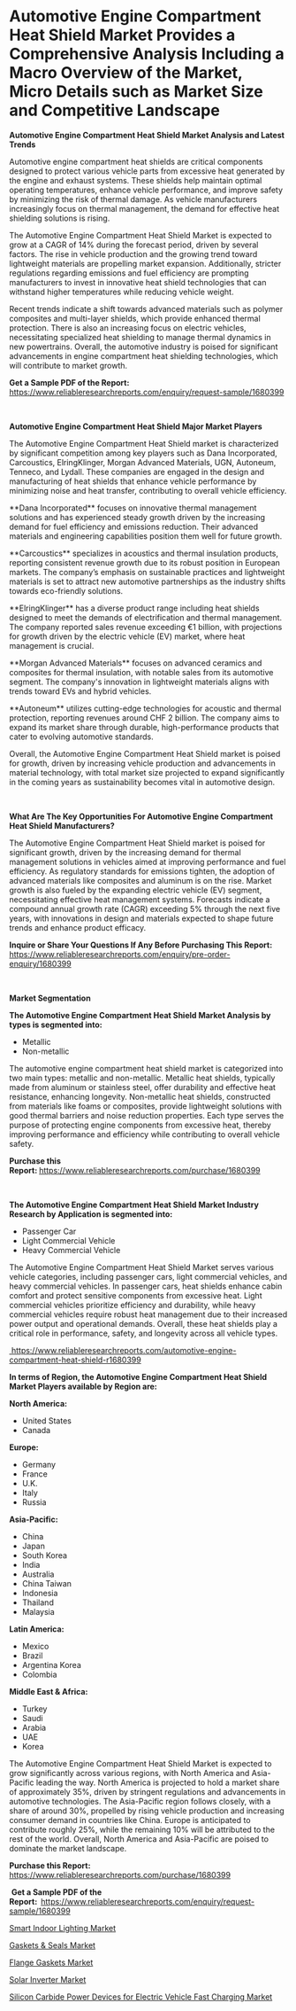 <p><h1>Automotive Engine Compartment Heat Shield Market Provides a Comprehensive Analysis Including a Macro Overview of the Market, Micro Details such as Market Size and Competitive Landscape</h1></p><p><strong>Automotive Engine Compartment Heat Shield Market Analysis and Latest Trends</strong></p>
<p><p>Automotive engine compartment heat shields are critical components designed to protect various vehicle parts from excessive heat generated by the engine and exhaust systems. These shields help maintain optimal operating temperatures, enhance vehicle performance, and improve safety by minimizing the risk of thermal damage. As vehicle manufacturers increasingly focus on thermal management, the demand for effective heat shielding solutions is rising.</p><p>The Automotive Engine Compartment Heat Shield Market is expected to grow at a CAGR of 14% during the forecast period, driven by several factors. The rise in vehicle production and the growing trend toward lightweight materials are propelling market expansion. Additionally, stricter regulations regarding emissions and fuel efficiency are prompting manufacturers to invest in innovative heat shield technologies that can withstand higher temperatures while reducing vehicle weight.</p><p>Recent trends indicate a shift towards advanced materials such as polymer composites and multi-layer shields, which provide enhanced thermal protection. There is also an increasing focus on electric vehicles, necessitating specialized heat shielding to manage thermal dynamics in new powertrains. Overall, the automotive industry is poised for significant advancements in engine compartment heat shielding technologies, which will contribute to market growth.</p></p>
<p><strong>Get a Sample PDF of the Report:&nbsp;</strong> <a href="https://www.reliableresearchreports.com/enquiry/request-sample/1680399?utm_campaign=114&utm_medium=2&utm_source=Github&utm_content=ia&utm_term=04102024&utm_id=automotive-engine-compartment-heat-shield">https://www.reliableresearchreports.com/enquiry/request-sample/1680399</a></p>
<p>&nbsp;</p>
<p><strong>Automotive Engine Compartment Heat Shield Major Market Players</strong></p>
<p><p>The Automotive Engine Compartment Heat Shield market is characterized by significant competition among key players such as Dana Incorporated, Carcoustics, ElringKlinger, Morgan Advanced Materials, UGN, Autoneum, Tenneco, and Lydall. These companies are engaged in the design and manufacturing of heat shields that enhance vehicle performance by minimizing noise and heat transfer, contributing to overall vehicle efficiency.</p><p>**Dana Incorporated** focuses on innovative thermal management solutions and has experienced steady growth driven by the increasing demand for fuel efficiency and emissions reduction. Their advanced materials and engineering capabilities position them well for future growth.</p><p>**Carcoustics** specializes in acoustics and thermal insulation products, reporting consistent revenue growth due to its robust position in European markets. The company’s emphasis on sustainable practices and lightweight materials is set to attract new automotive partnerships as the industry shifts towards eco-friendly solutions.</p><p>**ElringKlinger** has a diverse product range including heat shields designed to meet the demands of electrification and thermal management. The company reported sales revenue exceeding €1 billion, with projections for growth driven by the electric vehicle (EV) market, where heat management is crucial.</p><p>**Morgan Advanced Materials** focuses on advanced ceramics and composites for thermal insulation, with notable sales from its automotive segment. The company's innovation in lightweight materials aligns with trends toward EVs and hybrid vehicles.</p><p>**Autoneum** utilizes cutting-edge technologies for acoustic and thermal protection, reporting revenues around CHF 2 billion. The company aims to expand its market share through durable, high-performance products that cater to evolving automotive standards.</p><p>Overall, the Automotive Engine Compartment Heat Shield market is poised for growth, driven by increasing vehicle production and advancements in material technology, with total market size projected to expand significantly in the coming years as sustainability becomes vital in automotive design.</p></p>
<p>&nbsp;</p>
<p><strong>What Are The Key Opportunities For Automotive Engine Compartment Heat Shield Manufacturers?</strong></p>
<p><p>The Automotive Engine Compartment Heat Shield market is poised for significant growth, driven by the increasing demand for thermal management solutions in vehicles aimed at improving performance and fuel efficiency. As regulatory standards for emissions tighten, the adoption of advanced materials like composites and aluminum is on the rise. Market growth is also fueled by the expanding electric vehicle (EV) segment, necessitating effective heat management systems. Forecasts indicate a compound annual growth rate (CAGR) exceeding 5% through the next five years, with innovations in design and materials expected to shape future trends and enhance product efficacy.</p></p>
<p><strong>Inquire or Share Your Questions If Any Before Purchasing This Report:</strong> <a href="https://www.reliableresearchreports.com/enquiry/pre-order-enquiry/1680399?utm_campaign=114&utm_medium=2&utm_source=Github&utm_content=ia&utm_term=04102024&utm_id=automotive-engine-compartment-heat-shield">https://www.reliableresearchreports.com/enquiry/pre-order-enquiry/1680399</a></p>
<p>&nbsp;</p>
<p><strong>Market Segmentation</strong></p>
<p><strong>The Automotive Engine Compartment Heat Shield Market Analysis by types is segmented into:</strong></p>
<p><ul><li>Metallic</li><li>Non-metallic</li></ul></p>
<p><p>The automotive engine compartment heat shield market is categorized into two main types: metallic and non-metallic. Metallic heat shields, typically made from aluminum or stainless steel, offer durability and effective heat resistance, enhancing longevity. Non-metallic heat shields, constructed from materials like foams or composites, provide lightweight solutions with good thermal barriers and noise reduction properties. Each type serves the purpose of protecting engine components from excessive heat, thereby improving performance and efficiency while contributing to overall vehicle safety.</p></p>
<p><strong>Purchase this Report:&nbsp;</strong><a href="https://www.reliableresearchreports.com/purchase/1680399?utm_campaign=114&utm_medium=2&utm_source=Github&utm_content=ia&utm_term=04102024&utm_id=automotive-engine-compartment-heat-shield">https://www.reliableresearchreports.com/purchase/1680399</a></p>
<p>&nbsp;</p>
<p><strong>The Automotive Engine Compartment Heat Shield Market Industry Research by Application is segmented into:</strong></p>
<p><ul><li>Passenger Car</li><li>Light Commercial Vehicle</li><li>Heavy Commercial Vehicle</li></ul></p>
<p><p>The Automotive Engine Compartment Heat Shield Market serves various vehicle categories, including passenger cars, light commercial vehicles, and heavy commercial vehicles. In passenger cars, heat shields enhance cabin comfort and protect sensitive components from excessive heat. Light commercial vehicles prioritize efficiency and durability, while heavy commercial vehicles require robust heat management due to their increased power output and operational demands. Overall, these heat shields play a critical role in performance, safety, and longevity across all vehicle types.</p></p>
<p><a href="https://www.reliableresearchreports.com/automotive-engine-compartment-heat-shield-r1680399?utm_campaign=114&utm_medium=2&utm_source=Github&utm_content=ia&utm_term=04102024&utm_id=automotive-engine-compartment-heat-shield">&nbsp;https://www.reliableresearchreports.com/automotive-engine-compartment-heat-shield-r1680399</a></p>
<p><strong>In terms of Region, the Automotive Engine Compartment Heat Shield Market Players available by Region are:</strong></p>
<p>
    <p> <strong> North America: </strong>
        <ul>
            <li>United States</li>
            <li>Canada</li>
        </ul>
        </p> 
    <p> <strong> Europe: </strong>
        <ul>
            <li>Germany</li>
            <li>France</li>
            <li>U.K.</li>
            <li>Italy</li>
            <li>Russia</li>
        </ul>
        </p> 
    <p> <strong> Asia-Pacific: </strong>
        <ul>
            <li>China</li>
            <li>Japan</li>
            <li>South Korea</li>
            <li>India</li>
            <li>Australia</li>
            <li>China Taiwan</li>
            <li>Indonesia</li>
            <li>Thailand</li>
            <li>Malaysia</li>
        </ul>
        </p> 
    <p> <strong> Latin America: </strong>
        <ul>
            <li>Mexico</li>
            <li>Brazil</li>
            <li>Argentina Korea</li>
            <li>Colombia</li>
        </ul>
        </p> 
    <p> <strong> Middle East & Africa: </strong>
        <ul>
            <li>Turkey</li>
            <li>Saudi</li>
            <li>Arabia</li>
            <li>UAE</li>
            <li>Korea</li>
        </ul>
    </p>
    </p>
<p><p>The Automotive Engine Compartment Heat Shield Market is expected to grow significantly across various regions, with North America and Asia-Pacific leading the way. North America is projected to hold a market share of approximately 35%, driven by stringent regulations and advancements in automotive technologies. The Asia-Pacific region follows closely, with a share of around 30%, propelled by rising vehicle production and increasing consumer demand in countries like China. Europe is anticipated to contribute roughly 25%, while the remaining 10% will be attributed to the rest of the world. Overall, North America and Asia-Pacific are poised to dominate the market landscape.</p></p>
<p><strong>Purchase this Report: </strong><a href="https://www.reliableresearchreports.com/purchase/1680399?utm_campaign=114&utm_medium=2&utm_source=Github&utm_content=ia&utm_term=04102024&utm_id=automotive-engine-compartment-heat-shield">https://www.reliableresearchreports.com/purchase/1680399</a></p>
<p>&nbsp;<strong>Get a Sample PDF of the Report:&nbsp;&nbsp;</strong><a href="https://www.reliableresearchreports.com/enquiry/request-sample/1680399?utm_campaign=114&utm_medium=2&utm_source=Github&utm_content=ia&utm_term=04102024&utm_id=automotive-engine-compartment-heat-shield">https://www.reliableresearchreports.com/enquiry/request-sample/1680399</a></p>
<p><strong></strong></p>
<p><p><a href="https://www.linkedin.com/pulse/future-trends-global-smart-indoor-lighting-market-insights-analysis-zxg8e?utm_campaign=114&utm_medium=2&utm_source=Github&utm_content=ia&utm_term=04102024&utm_id=automotive-engine-compartment-heat-shield">Smart Indoor Lighting Market</a></p><p><a href="https://github.com/rahu1506/Market-Research-Report-List-6/blob/main/gaskets-seals-market.md?utm_campaign=114&utm_medium=2&utm_source=Github&utm_content=ia&utm_term=04102024&utm_id=automotive-engine-compartment-heat-shield">Gaskets & Seals Market</a></p><p><a href="https://github.com/MonroeBullock54/Market-Research-Report-List-1/blob/main/flange-gaskets-market.md?utm_campaign=114&utm_medium=2&utm_source=Github&utm_content=ia&utm_term=04102024&utm_id=automotive-engine-compartment-heat-shield">Flange Gaskets Market</a></p><p><a href="https://www.linkedin.com/pulse/global-solar-inverter-market-sector2024-2031-metrics-hyyve?utm_campaign=114&utm_medium=2&utm_source=Github&utm_content=ia&utm_term=04102024&utm_id=automotive-engine-compartment-heat-shield">Solar Inverter Market</a></p><p><a href="https://issuu.com/reportprime-2/docs/silicon-carbide-power-devices-for-e_978cfa2574c8d6?utm_campaign=114&utm_medium=2&utm_source=Github&utm_content=ia&utm_term=04102024&utm_id=automotive-engine-compartment-heat-shield">Silicon Carbide Power Devices for Electric Vehicle Fast Charging Market</a></p></p>